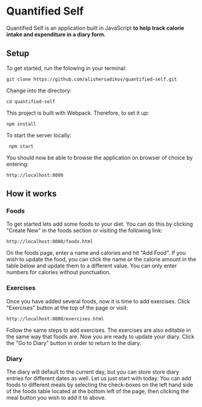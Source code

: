 # Quantified Self
Quantified Self is an application built in JavaScript <strong>to help track calorie intake and expenditure in a diary form.</strong>  

## Setup

To get started, run the folowing in your terminal: 
  ```shell
  git clone https://github.com/alishersadikov/quantified-self.git
  ```
  
  Change into the directory: 
  ```shell
  cd quantified-self
  ```
  
  This project is built with Webpack. Therefore, to set it up: 
  
  ```shell
  npm install
  ```
  
  To start the server locally: 
  ```shell
   npm start
  ```
  
  You should now be able to browse the application on browser of choice by entering: 
  ```shell
  http://localhost:8080
  ```
## How it works
### Foods 
  To get started lets add some foods to your diet. You can do this by clicking "Create New" in the foods section or visiting the following link: 
  ```shell
  http://localhost:8080/foods.html
  ```
  On the foods page, enter a name and calories and hit "Add Food". If you wish to update the food, you can click the name or the calorie amount in the table below and update them to a different value. You can only enter numbers for calories without punctuation. 
  
### Exercises  
  Once you have added several foods, now it is time to add exercises. Click "Exercises" button at the top of the page or visit: 
  ```shell
  http://localhost:8080/exercises.html
  ```
  Follow the same steps to add exercises. The exercises are also editable in the same way that foods are. Now you are ready to update your diary. Click the "Go to Diary" button in order to return to the diary. 

### Diary
  
The diary will default to the current day, but you can store store diary entries for different dates as well. 
Let us just start with today. You can add foods to different meals by selecting the check-boxes on the left hand side of the foods table located at the bottom left of the page, then clicking the meal button you wish to add it to above. 

